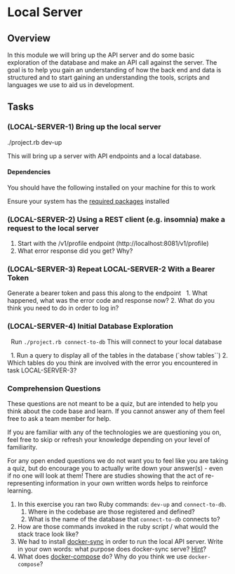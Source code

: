 # Local Server

## Overview 

In this module we will bring up the API server and do some basic exploration of the database and make an API call against the server. The goal is to help you gain an understanding of how the back end and data is structured and to start gaining an understanding the tools, scripts and languages we use to aid us in development.

## Tasks

### (LOCAL-SERVER-1) Bring up the local server

./project.rb dev-up

This will bring up a server with API endpoints and a local database.


#### Dependencies
You should have the following installed on your machine for this to work

Ensure your system has the [required packages](https://github.com/all-of-us/workbench/blob/master/api/docs/developer-system-requirements.md) installed

### (LOCAL-SERVER-2) Using a REST client (e.g. insomnia) make a request to the local server
  1. Start with the /v1/profile endpoint (http://localhost:8081/v1/profile)
  2. What error response did you get? Why?

### (LOCAL-SERVER-3) Repeat LOCAL-SERVER-2 With a Bearer Token

Generate a bearer token and pass this along to the endpoint
  1. What happened, what was the error code and response now?
  2. What do you think you need to do in order to log in?

### (LOCAL-SERVER-4) Initial Database Exploration

  Run `./project.rb connect-to-db`
  This will connect to your local database

  1. Run a query to display all of the tables in the database (`show tables``)
  2. Which tables do you think are involved with the error you encountered in task LOCAL-SERVER-3?

### Comprehension Questions

  These questions are not meant to be a quiz, but are intended to help you think about the code base and learn. If you cannot answer any of them feel free to ask a team member for help.

  If you are familiar with any of the technologies we are questioning you on, feel free to skip or refresh your knowledge depending on your level of familiarity.

  For any open ended questions we do not want you to feel like you are taking a quiz, but do encourage you to actually write down your answer(s) - even if no one will look at them! There are studies showing that the act of re-representing information in your own written words helps to reinforce learning.

  1. In this exercise you ran two Ruby commands: `dev-up` and `connect-to-db`. 
     1. Where in the codebase are those registered and defined?
     2. What is the name of the database that `connect-to-db` connects to?
  2. How are those commands invoked in the ruby script / what would the stack trace look like?
  3. We had to install [docker-sync](https://docker-sync.readthedocs.io/en/latest/getting-started/configuration.html) in order to run the local API server. Write in your own words: what purpose does docker-sync serve? [Hint](https://dev.to/kovah/cut-your-docker-for-mac-response-times-in-half-with-docker-sync-1e8j)?
  4. What does [docker-compose](https://docs.docker.com/compose/) do? Why do you think we use `docker-compose`?